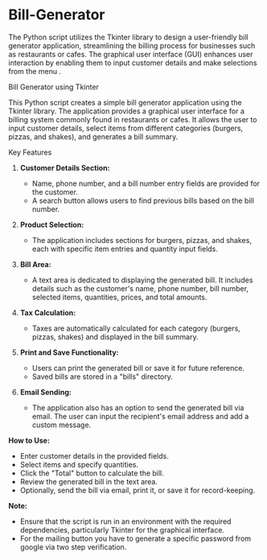 # Bill-Generator
The Python script utilizes the Tkinter library to design a user-friendly bill generator application, streamlining the billing process for businesses such as restaurants or cafes. The graphical user interface (GUI) enhances user interaction by enabling them to input customer details and make selections from the menu .

Bill Generator using Tkinter

This Python script creates a simple bill generator application using the Tkinter library. The application provides a graphical user interface for a billing system commonly found in restaurants or cafes. It allows the user to input customer details, select items from different categories (burgers, pizzas, and shakes), and generates a bill summary.

Key Features

1. **Customer Details Section:**
   - Name, phone number, and a bill number entry fields are provided for the customer.
   - A search button allows users to find previous bills based on the bill number.

2. **Product Selection:**
   - The application includes sections for burgers, pizzas, and shakes, each with specific item entries and quantity input fields.

3. **Bill Area:**
   - A text area is dedicated to displaying the generated bill. It includes details such as the customer's name, phone number, bill number, selected items, quantities, prices, and total amounts.

4. **Tax Calculation:**
   - Taxes are automatically calculated for each category (burgers, pizzas, shakes) and displayed in the bill summary.

5. **Print and Save Functionality:**
   - Users can print the generated bill or save it for future reference.
   - Saved bills are stored in a "bills" directory.

6. **Email Sending:**
   - The application also has an option to send the generated bill via email. The user can input the recipient's email address and add a custom message.

**How to Use:**
   - Enter customer details in the provided fields.
   - Select items and specify quantities.
   - Click the "Total" button to calculate the bill.
   - Review the generated bill in the text area.
   - Optionally, send the bill via email, print it, or save it for record-keeping.

**Note:**
   - Ensure that the script is run in an environment with the required dependencies, particularly Tkinter for the graphical interface.
   - For the mailing button you have to generate a specific password from google via two step verification.

